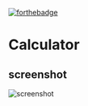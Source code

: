 [![forthebadge](http://forthebadge.com/images/badges/built-with-love.svg)](http://forthebadge.com) 

# Calculator
## screenshot
![screenshot](https://user-images.githubusercontent.com/33368759/34453352-c1134ac8-ed78-11e7-9912-4d71eec3a543.jpg)


